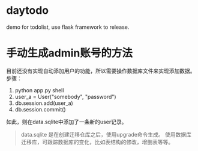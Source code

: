 # daytodo
demo for todolist, use flask framework to release.


# 手动生成admin账号的方法

目前还没有实现自动添加用户的功能，所以需要操作数据库文件来实现添加数据。
步骤：
1. python app.py shell
2. user_a = User("somebody", "password")
3. db.session.add(user_a)
4. db.session.commit()

如此，则在data.sqlite中添加了一条新的user记录。
> data.sqlite 是在创建迁移仓库之后，使用upgrade命令生成。
使用数据库迁移库，可跟踪数据库的变化，比如表结构的修改，增删表等等。

